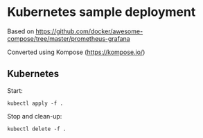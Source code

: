 # Kubernetes sample deployment

Based on https://github.com/docker/awesome-compose/tree/master/prometheus-grafana

Converted using Kompose (https://kompose.io/)

## Kubernetes

Start:
```
kubectl apply -f .
```

Stop and clean-up:
```
kubectl delete -f .
```







